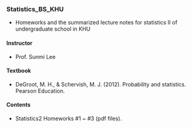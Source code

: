 ### Statistics_BS_KHU
  
- Homeworks and the summarized lecture notes for statistics II of undergraduate school in KHU

#### Instructor
- Prof. Sunmi Lee

#### Textbook  
- DeGroot, M. H., & Schervish, M. J. (2012). Probability and statistics. Pearson Education.
  
#### Contents
- Statistics2 Homeworks #1 ~ #3 (pdf files).
